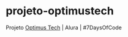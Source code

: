 # projeto-optimustech
 Projeto <a href="https://vanessalaureano.github.io/projeto-optimustech/">Optimus Tech</a> | Alura | #7DaysOfCode
